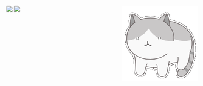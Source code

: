 <a href=""><img align="top" src="https://github-readme-stats.vercel.app/api?username=CyberPotat42&count_private=true&show_icons=true&theme=tokyonight&include_all_commits=true&hide_border=true&hide_rank=true&disable_animations=true" /></a>
<a href=""><img align="top" src="https://github-readme-stats.vercel.app/api/top-langs/?username=CyberPotat42&theme=tokyonight&hide_border=true&exclude_repo=Marks-Parser&layout=compact&langs_count=8" /></a>
<img align="right" alt="GIF" src="https://github.com/CyberPotat42/CyberPotat42/raw/main/kit.gif" />
